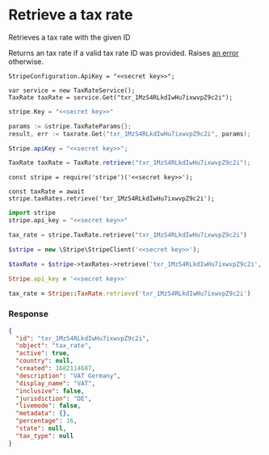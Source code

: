 # Retrieve a tax rate

Retrieves a tax rate with the given ID

Returns an tax rate if a valid tax rate ID was provided. Raises [an error](#errors) otherwise.


```dotnet
StripeConfiguration.ApiKey = "<<secret key>>";

var service = new TaxRateService();
TaxRate taxRate = service.Get("txr_1MzS4RLkdIwHu7ixwvpZ9c2i");
```

```go
stripe.Key = "<<secret key>>"

params := &stripe.TaxRateParams{};
result, err := taxrate.Get("txr_1MzS4RLkdIwHu7ixwvpZ9c2i", params);
```

```java
Stripe.apiKey = "<<secret key>>";

TaxRate taxRate = TaxRate.retrieve("txr_1MzS4RLkdIwHu7ixwvpZ9c2i");
```

```node
const stripe = require('stripe')('<<secret key>>');

const taxRate = await stripe.taxRates.retrieve('txr_1MzS4RLkdIwHu7ixwvpZ9c2i');
```

```python
import stripe
stripe.api_key = "<<secret key>>"

tax_rate = stripe.TaxRate.retrieve("txr_1MzS4RLkdIwHu7ixwvpZ9c2i")
```

```php
$stripe = new \Stripe\StripeClient('<<secret key>>');

$taxRate = $stripe->taxRates->retrieve('txr_1MzS4RLkdIwHu7ixwvpZ9c2i', []);
```

```ruby
Stripe.api_key = '<<secret key>>'

tax_rate = Stripe::TaxRate.retrieve('txr_1MzS4RLkdIwHu7ixwvpZ9c2i')
```

### Response

```json
{
  "id": "txr_1MzS4RLkdIwHu7ixwvpZ9c2i",
  "object": "tax_rate",
  "active": true,
  "country": null,
  "created": 1682114687,
  "description": "VAT Germany",
  "display_name": "VAT",
  "inclusive": false,
  "jurisdiction": "DE",
  "livemode": false,
  "metadata": {},
  "percentage": 16,
  "state": null,
  "tax_type": null
}
```